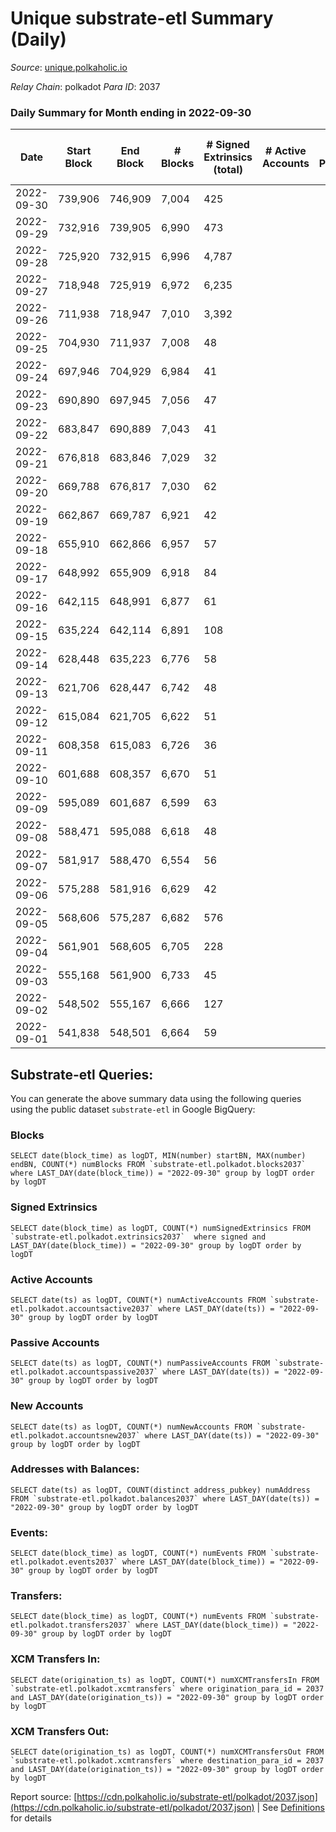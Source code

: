 # Unique substrate-etl Summary (Daily)

_Source_: [unique.polkaholic.io](https://unique.polkaholic.io)

*Relay Chain*: polkadot
*Para ID*: 2037



### Daily Summary for Month ending in 2022-09-30


| Date | Start Block | End Block | # Blocks | # Signed Extrinsics (total) | # Active Accounts | # Passive | # New | # Addresses with Balances | # Events | # Transfers | # XCM Transfers In | # XCM Transfers Out | Issues | 
| ---- | ----------- | --------- | -------- | --------------------------- | ----------------- | --------- | ----- | ------------------------- | -------- | ----------- | ------------------ | ------------------- | ------ |
| 2022-09-30 | 739,906 | 746,909 | 7,004 | 425 |  |  |  | 14,973 | 17,252 | 285  |   |   |  |
| 2022-09-29 | 732,916 | 739,905 | 6,990 | 473 |  |  |  |  | 17,499 | 312  |   |   |  |
| 2022-09-28 | 725,920 | 732,915 | 6,996 | 4,787 |  |  |  |  | 40,845 | 3,534  |   |   |  |
| 2022-09-27 | 718,948 | 725,919 | 6,972 | 6,235 |  |  |  |  | 48,831 | 4,619  |   |   |  |
| 2022-09-26 | 711,938 | 718,947 | 7,010 | 3,392 |  |  |  |  | 33,695 | 2,227  |   |   |  |
| 2022-09-25 | 704,930 | 711,937 | 7,008 | 48 |  |  |  |  | 15,241 | 7  |   |   |  |
| 2022-09-24 | 697,946 | 704,929 | 6,984 | 41 |  |  |  |  | 15,161 | 2  |   |   |  |
| 2022-09-23 | 690,890 | 697,945 | 7,056 | 47 |  |  |  |  | 15,342 | 1  |   |   |  |
| 2022-09-22 | 683,847 | 690,889 | 7,043 | 41 |  |  |  |  | 15,322 | 9  |   |   |  |
| 2022-09-21 | 676,818 | 683,846 | 7,029 | 32 |  |  |  |  | 15,205 | 2  |   |   |  |
| 2022-09-20 | 669,788 | 676,817 | 7,030 | 62 |  |  |  |  | 15,410 | 16  |   |   |  |
| 2022-09-19 | 662,867 | 669,787 | 6,921 | 42 |  |  |  | 11,565 | 15,091 | 5  |   |   |  |
| 2022-09-18 | 655,910 | 662,866 | 6,957 | 57 |  |  |  | 11,551 | 15,177 | 2  |   |   |  |
| 2022-09-17 | 648,992 | 655,909 | 6,918 | 84 |  |  |  | 11,551 | 15,238 | 19  |   |   |  |
| 2022-09-16 | 642,115 | 648,991 | 6,877 | 61 |  |  |  | 11,549 | 15,069 | 17  |   |   |  |
| 2022-09-15 | 635,224 | 642,114 | 6,891 | 108 |  |  |  | 11,544 | 15,346 | 60  |   |   |  |
| 2022-09-14 | 628,448 | 635,223 | 6,776 | 58 |  |  |  | 11,536 | 14,864 | 10  |   |   |  |
| 2022-09-13 | 621,706 | 628,447 | 6,742 | 48 |  |  |  | 11,533 | 14,798 | 3  |   |   |  |
| 2022-09-12 | 615,084 | 621,705 | 6,622 | 51 |  |  |  |  | 14,437 |   |   |   |  |
| 2022-09-11 | 608,358 | 615,083 | 6,726 | 36 |  |  |  |  | 14,583 | 1  |   |   |  |
| 2022-09-10 | 601,688 | 608,357 | 6,670 | 51 |  |  |  |  | 14,542 | 5  |   |   |  |
| 2022-09-09 | 595,089 | 601,687 | 6,599 | 63 |  |  |  | 11,510 | 14,457 | 10  |   |   |  |
| 2022-09-08 | 588,471 | 595,088 | 6,618 | 48 |  |  |  | 11,507 | 14,432 | 8  |   |   |  |
| 2022-09-07 | 581,917 | 588,470 | 6,554 | 56 |  |  |  | 11,506 | 14,355 | 11  |   |   |  |
| 2022-09-06 | 575,288 | 581,916 | 6,629 | 42 |  |  |  |  | 14,451 | 1  |   |   |  |
| 2022-09-05 | 568,606 | 575,287 | 6,682 | 576 |  |  |  |  | 17,341 | 83  |   |   |  |
| 2022-09-04 | 561,901 | 568,605 | 6,705 | 228 |  |  |  |  | 87,352 | 4  |   |   |  |
| 2022-09-03 | 555,168 | 561,900 | 6,733 | 45 |  |  |  |  | 14,646 | 2  |   |   |  |
| 2022-09-02 | 548,502 | 555,167 | 6,666 | 127 |  |  |  |  | 15,032 | 93  |   |   |  |
| 2022-09-01 | 541,838 | 548,501 | 6,664 | 59 |  |  |  |  | 14,568 | 3  |   |   |  |

## Substrate-etl Queries:
You can generate the above summary data using the following queries using the public dataset `substrate-etl` in Google BigQuery:


### Blocks
```
SELECT date(block_time) as logDT, MIN(number) startBN, MAX(number) endBN, COUNT(*) numBlocks FROM `substrate-etl.polkadot.blocks2037`  where LAST_DAY(date(block_time)) = "2022-09-30" group by logDT order by logDT
```


### Signed Extrinsics
```
SELECT date(block_time) as logDT, COUNT(*) numSignedExtrinsics FROM `substrate-etl.polkadot.extrinsics2037`  where signed and LAST_DAY(date(block_time)) = "2022-09-30" group by logDT order by logDT
```


### Active Accounts
```
SELECT date(ts) as logDT, COUNT(*) numActiveAccounts FROM `substrate-etl.polkadot.accountsactive2037` where LAST_DAY(date(ts)) = "2022-09-30" group by logDT order by logDT
```


### Passive Accounts
```
SELECT date(ts) as logDT, COUNT(*) numPassiveAccounts FROM `substrate-etl.polkadot.accountspassive2037` where LAST_DAY(date(ts)) = "2022-09-30" group by logDT order by logDT
```


### New Accounts
```
SELECT date(ts) as logDT, COUNT(*) numNewAccounts FROM `substrate-etl.polkadot.accountsnew2037` where LAST_DAY(date(ts)) = "2022-09-30" group by logDT order by logDT
```


### Addresses with Balances:
```
SELECT date(ts) as logDT, COUNT(distinct address_pubkey) numAddress FROM `substrate-etl.polkadot.balances2037` where LAST_DAY(date(ts)) = "2022-09-30" group by logDT order by logDT
```


### Events:
```
SELECT date(block_time) as logDT, COUNT(*) numEvents FROM `substrate-etl.polkadot.events2037` where LAST_DAY(date(block_time)) = "2022-09-30" group by logDT order by logDT
```


### Transfers:
```
SELECT date(block_time) as logDT, COUNT(*) numEvents FROM `substrate-etl.polkadot.transfers2037` where LAST_DAY(date(block_time)) = "2022-09-30" group by logDT order by logDT
```


### XCM Transfers In:
```
SELECT date(origination_ts) as logDT, COUNT(*) numXCMTransfersIn FROM `substrate-etl.polkadot.xcmtransfers` where origination_para_id = 2037 and LAST_DAY(date(origination_ts)) = "2022-09-30" group by logDT order by logDT
```


### XCM Transfers Out:
```
SELECT date(origination_ts) as logDT, COUNT(*) numXCMTransfersOut FROM `substrate-etl.polkadot.xcmtransfers` where destination_para_id = 2037 and LAST_DAY(date(origination_ts)) = "2022-09-30" group by logDT order by logDT
```



Report source: [https://cdn.polkaholic.io/substrate-etl/polkadot/2037.json](https://cdn.polkaholic.io/substrate-etl/polkadot/2037.json) | See [Definitions](/DEFINITIONS.md) for details

